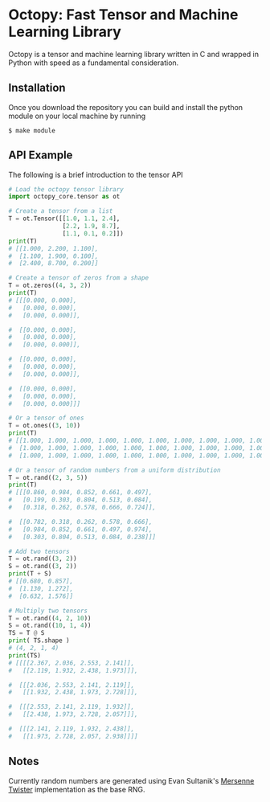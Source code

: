 # Octopy: Fast Tensor and Machine Learning Library

Octopy is a tensor and machine learning library written in C and
wrapped in Python with speed as a fundamental
consideration.

## Installation
Once you download the repository you can build and install the python module on your local machine by running
```
$ make module
```

## API Example
The following is a brief introduction to the tensor API
```python
# Load the octopy tensor library
import octopy_core.tensor as ot

# Create a tensor from a list
T = ot.Tensor([[1.0, 1.1, 2.4],
               [2.2, 1.9, 8.7],
               [1.1, 0.1, 0.2]])
print(T)
# [[1.000, 2.200, 1.100],
#  [1.100, 1.900, 0.100],
#  [2.400, 8.700, 0.200]]

# Create a tensor of zeros from a shape
T = ot.zeros((4, 3, 2))
print(T)
# [[[0.000, 0.000],
#   [0.000, 0.000],
#   [0.000, 0.000]],

#  [[0.000, 0.000],
#   [0.000, 0.000],
#   [0.000, 0.000]],

#  [[0.000, 0.000],
#   [0.000, 0.000],
#   [0.000, 0.000]],

#  [[0.000, 0.000],
#   [0.000, 0.000],
#   [0.000, 0.000]]]

# Or a tensor of ones
T = ot.ones((3, 10))
print(T)
# [[1.000, 1.000, 1.000, 1.000, 1.000, 1.000, 1.000, 1.000, 1.000, 1.000],
#  [1.000, 1.000, 1.000, 1.000, 1.000, 1.000, 1.000, 1.000, 1.000, 1.000],
#  [1.000, 1.000, 1.000, 1.000, 1.000, 1.000, 1.000, 1.000, 1.000, 1.000]]

# Or a tensor of random numbers from a uniform distribution
T = ot.rand((2, 3, 5))
print(T)
# [[[0.860, 0.984, 0.852, 0.661, 0.497],
#   [0.199, 0.303, 0.804, 0.513, 0.084],
#   [0.318, 0.262, 0.578, 0.666, 0.724]],

#  [[0.782, 0.318, 0.262, 0.578, 0.666],
#   [0.984, 0.852, 0.661, 0.497, 0.974],
#   [0.303, 0.804, 0.513, 0.084, 0.238]]]

# Add two tensors
T = ot.rand((3, 2))
S = ot.rand((3, 2))
print(T + S)
# [[0.680, 0.857],
#  [1.130, 1.272],
#  [0.632, 1.576]]

# Multiply two tensors
T = ot.rand((4, 2, 10))
S = ot.rand((10, 1, 4))
TS = T @ S
print( TS.shape )
# (4, 2, 1, 4)
print(TS)
# [[[[2.367, 2.036, 2.553, 2.141]],
#   [[2.119, 1.932, 2.438, 1.973]]],

#  [[[2.036, 2.553, 2.141, 2.119]],
#   [[1.932, 2.438, 1.973, 2.728]]],

#  [[[2.553, 2.141, 2.119, 1.932]],
#   [[2.438, 1.973, 2.728, 2.057]]],

#  [[[2.141, 2.119, 1.932, 2.438]],
#   [[1.973, 2.728, 2.057, 2.938]]]]
```

## Notes
Currently random numbers are generated using Evan Sultanik's [Mersenne Twister](https://github.com/ESultanik/mtwister/tree/5b9ae08dda908d800259abc722a31e3717821422) implementation as the base RNG.